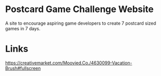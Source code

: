 # Postcard Game Challenge Website

A site to encourage aspiring game developers to create 7 postcard sized games in 7 days.

# Links
https://creativemarket.com/Moovied.Co./4630099-Vacation-Brush#fullscreen